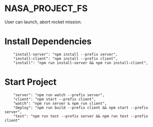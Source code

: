 # NASA_PROJECT_FS
User can launch, abort rocket mission.
 
# Install Dependencies
```
    "install-server": "npm install --prefix server",
    "install-client": "npm install --prefix client",
    "install": "npm run install-server && npm run install-client",
```

# Start Project
```
    "server": "npm run watch --prefix server",
    "client": "npm start --prefix client",
    "watch": "npm run server & npm run client",
    "deploy": "npm run build --prefix client && npm start --prefix server",
    "test": "npm run test --prefix server && npm run test --prefix client"
```
